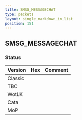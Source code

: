```yaml
---
title: SMSG_MESSAGECHAT
type: packets
layout: single_markdown_in_list
position: 151
---
```


## SMSG_MESSAGECHAT

### Status

Version | Hex | Comment
---------- | ---------- | ---------- 
Classic |  |  
TBC |  |  
WotLK |  |  
Cata |  |  
MoP |  |  